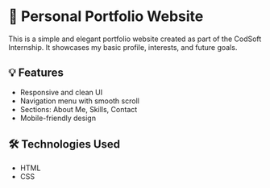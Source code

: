 # 🌟 Personal Portfolio Website

This is a simple and elegant portfolio website created as part of the CodSoft Internship. It showcases my basic profile, interests, and future goals.

## 💡 Features

- Responsive and clean UI
- Navigation menu with smooth scroll
- Sections: About Me, Skills, Contact
- Mobile-friendly design

## 🛠️ Technologies Used

- HTML
- CSS
